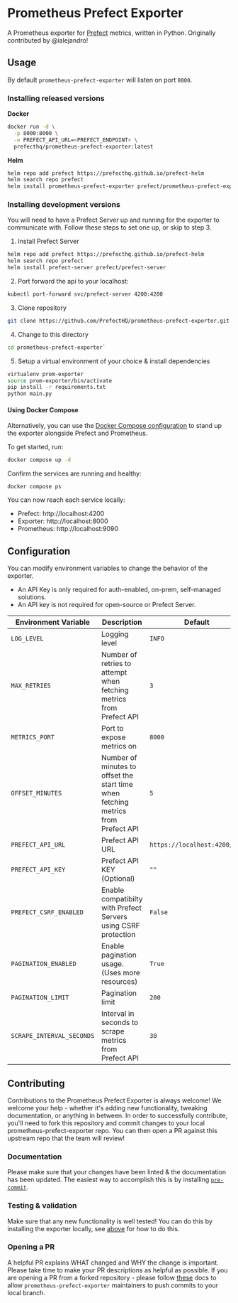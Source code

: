 # Prometheus Prefect Exporter

A Prometheus exporter for [Prefect](https://www.prefect.io/) metrics, written in Python. Originally contributed by @ialejandro!

## Usage

By default `prometheus-prefect-exporter` will listen on port `8000`.

### Installing released versions

**Docker**

```bash
docker run -d \
  -p 8000:8000 \
  -e PREFECT_API_URL=<PREFECT_ENDPOINT> \
  prefecthq/prometheus-prefect-exporter:latest
```

**Helm**

```bash
helm repo add prefect https://prefecthq.github.io/prefect-helm
helm search repo prefect
helm install prometheus-prefect-exporter prefect/prometheus-prefect-exporter
```

### Installing development versions

You will need to have a Prefect Server up and running for the exporter to communicate with. Follow these steps to set one up, or skip to step 3.

1. Install Prefect Server

```bash
helm repo add prefect https://prefecthq.github.io/prefect-helm
helm search repo prefect
helm install prefect-server prefect/prefect-server
```

2. Port forward the api to your localhost:

```bash
kubectl port-forward svc/prefect-server 4200:4200
```

3. Clone repository

```bash
git clone https://github.com/PrefectHQ/prometheus-prefect-exporter.git
```

4. Change to this directory

```bash
cd prometheus-prefect-exporter`
```

5. Setup a virtual environment of your choice & install dependencies

```bash
virtualenv prom-exporter
source prom-exporter/bin/activate
pip install -r requirements.txt
python main.py
```

#### Using Docker Compose

Alternatively, you can use the [Docker Compose configuration](./compose.yml)
to stand up the exporter alongside Prefect and Prometheus.

To get started, run:

```bash
docker compose up -d
```

Confirm the services are running and healthy:

```
docker compose ps
```

You can now reach each service locally:

- Prefect: http://localhost:4200
- Exporter: http://localhost:8000
- Prometheus: http://localhost:9090

## Configuration

You can modify environment variables to change the behavior of the exporter.
- An API Key is only required for auth-enabled, on-prem, self-managed solutions.
- An API key is not required for open-source or Prefect Server.

| Environment Variable | Description | Default |
| --- | --- | --- |
| `LOG_LEVEL` | Logging level | `INFO` |
| `MAX_RETRIES` | Number of retries to attempt when fetching metrics from Prefect API | `3` |
| `METRICS_PORT` | Port to expose metrics on | `8000` |
| `OFFSET_MINUTES` | Number of minutes to offset the start time when fetching metrics from Prefect API | `5` |
| `PREFECT_API_URL` | Prefect API URL | `https://localhost:4200/api` |
| `PREFECT_API_KEY` | Prefect API KEY (Optional) | `""` |
| `PREFECT_CSRF_ENABLED` | Enable compatibilty with Prefect Servers using CSRF protection | `False` |
| `PAGINATION_ENABLED` | Enable pagination usage. (Uses more resources) | `True` |
| `PAGINATION_LIMIT` | Pagination limit | `200` |
| `SCRAPE_INTERVAL_SECONDS` | Interval in seconds to scrape metrics from Prefect API | `30` |


## Contributing

Contributions to the Prometheus Prefect Exporter is always welcome! We welcome your help - whether it's adding new functionality, tweaking documentation, or anything in between. In order to successfully contribute, you'll need to fork this repository and commit changes to your local prometheus-prefect-exporter repo. You can then open a PR against this upstream repo that the team will review!

### Documentation

Please make sure that your changes have been linted & the documentation has been updated.  The easiest way to accomplish this is by installing [`pre-commit`](https://pre-commit.com/).

### Testing & validation

Make sure that any new functionality is well tested!  You can do this by installing the exporter locally, see [above](https://github.com/PrefectHQ/prometheus-prefect-exporter#installing-development-versions) for how to do this.

### Opening a PR

A helpful PR explains WHAT changed and WHY the change is important. Please take time to make your PR descriptions as helpful as possible. If you are opening a PR from a forked repository - please follow [these](https://docs.github.com/en/pull-requests/collaborating-with-pull-requests/working-with-forks/allowing-changes-to-a-pull-request-branch-created-from-a-fork) docs to allow `prometheus-prefect-exporter` maintainers to push commits to your local branch.
